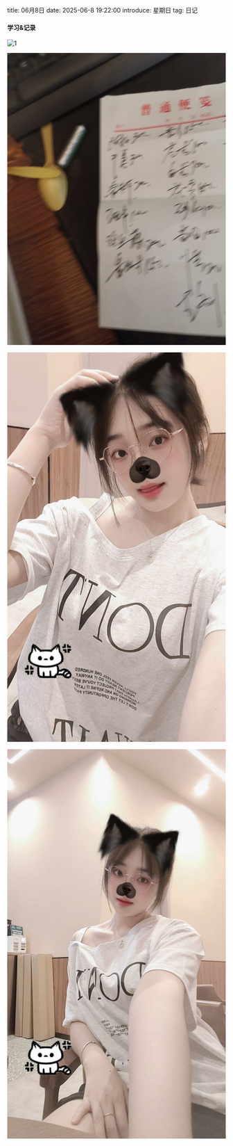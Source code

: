 title: 06月8日
date: 2025-06-8 19:22:00
introduce: 星期日
tag: 日记

#### 学习&记录
![1](/static/img/2025/06/8/1.jpg)

![2](/static/img/2025/06/8/2.jpg)

![3](/static/img/2025/06/8/3.jpg)

![4](/static/img/2025/06/8/4.jpg)

